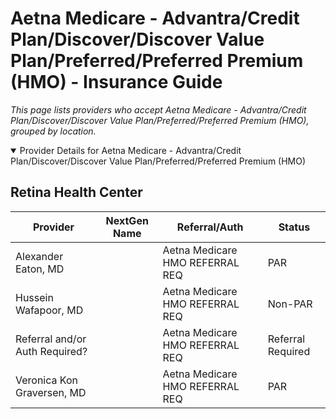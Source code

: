 # Aetna Medicare - Advantra/Credit Plan/Discover/Discover Value Plan/Preferred/Preferred Premium (HMO) - Insurance Guide

*This page lists providers who accept Aetna Medicare - Advantra/Credit Plan/Discover/Discover Value Plan/Preferred/Preferred Premium (HMO), grouped by location.*

<details open><summary>Provider Details for Aetna Medicare - Advantra/Credit Plan/Discover/Discover Value Plan/Preferred/Preferred Premium (HMO)</summary>

## Retina Health Center

| Provider | NextGen Name | Referral/Auth | Status |
|----------|-------------|--------------|--------|
| Alexander Eaton, MD |  | Aetna Medicare HMO REFERRAL REQ | PAR |
| Hussein Wafapoor, MD |  | Aetna Medicare HMO REFERRAL REQ | Non-PAR |
| Referral and/or Auth Required? |  | Aetna Medicare HMO REFERRAL REQ | Referral Required |
| Veronica Kon Graversen, MD |  | Aetna Medicare HMO REFERRAL REQ | PAR |

</details>

